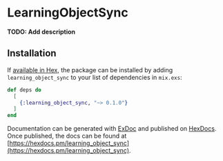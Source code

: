 # LearningObjectSync

**TODO: Add description**

## Installation

If [available in Hex](https://hex.pm/docs/publish), the package can be installed
by adding `learning_object_sync` to your list of dependencies in `mix.exs`:

```elixir
def deps do
  [
    {:learning_object_sync, "~> 0.1.0"}
  ]
end
```

Documentation can be generated with [ExDoc](https://github.com/elixir-lang/ex_doc)
and published on [HexDocs](https://hexdocs.pm). Once published, the docs can
be found at [https://hexdocs.pm/learning_object_sync](https://hexdocs.pm/learning_object_sync).

